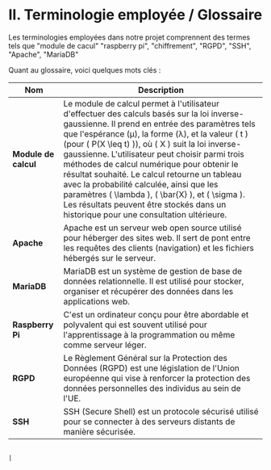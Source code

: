 # II. Terminologie employée / Glossaire

Les terminologies employées dans notre projet comprennent des termes tels que "module de cacul"
"raspberry pi", "chiffrement", "RGPD", "SSH", "Apache", "MariaDB"


Quant au glossaire, voici quelques mots clés :

| Nom               | Description                                                                                                                                                                                    |
|-------------------|------------------------------------------------------------------------------------------------------------------------------------------------------------------------------------------------|
| **Module de calcul** | Le module de calcul permet à l'utilisateur d'effectuer des calculs basés sur la loi inverse-gaussienne. Il prend en entrée des paramètres tels que l'espérance (μ), la forme (λ), et la valeur \( t \) (pour \( P(X \leq t) \)), où \( X \) suit la loi inverse-gaussienne. L'utilisateur peut choisir parmi trois méthodes de calcul numérique pour obtenir le résultat souhaité. Le calcul retourne un tableau avec la probabilité calculée, ainsi que les paramètres \( \lambda \), \( \bar{X} \), et \( \sigma \). Les résultats peuvent être stockés dans un historique pour une consultation ultérieure. |
| **Apache**            | Apache est un serveur web open source utilisé pour héberger des sites web. Il sert de pont entre les requêtes des clients (navigation) et les fichiers hébergés sur le serveur.                |
| **MariaDB**           | MariaDB est un système de gestion de base de données relationnelle. Il est utilisé pour stocker, organiser et récupérer des données dans les applications web.                                 |
| **Raspberry Pi**      | C'est un ordinateur conçu pour être abordable et polyvalent qui est souvent utilisé pour l'apprentissage à la programmation ou même comme serveur léger.                                       |
| **RGPD**              | Le Règlement Général sur la Protection des Données (RGPD) est une législation de l'Union européenne qui vise à renforcer la protection des données personnelles des individus au sein de l'UE. |
| **SSH**               | SSH (Secure Shell) est un protocole sécurisé utilisé pour se connecter à des serveurs distants de manière sécurisée.                                                                           |

                                                                                                                                              |

                                                                                                                            
